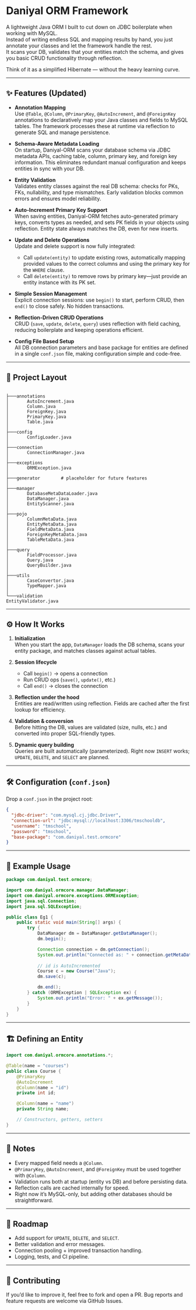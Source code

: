 # Daniyal ORM Framework

A lightweight Java ORM I built to cut down on JDBC boilerplate when working with MySQL.  
Instead of writing endless SQL and mapping results by hand, you just annotate your classes and let the framework handle the rest.  
It scans your DB, validates that your entities match the schema, and gives you basic CRUD functionality through reflection.

Think of it as a simplified Hibernate — without the heavy learning curve.

---

## ✨ Features (Updated)

- **Annotation Mapping**  
  Use `@Table`, `@Column`, `@PrimaryKey`, `@AutoIncrement`, and `@ForeignKey` annotations to declaratively map your Java classes and fields to MySQL tables. The framework processes these at runtime via reflection to generate SQL and manage persistence.

- **Schema-Aware Metadata Loading**  
  On startup, Daniyal-ORM scans your database schema via JDBC metadata APIs, caching table, column, primary key, and foreign key information. This eliminates redundant manual configuration and keeps entities in sync with your DB.

- **Entity Validation**  
  Validates entity classes against the real DB schema: checks for PKs, FKs, nullability, and type mismatches. Early validation blocks common errors and ensures model reliability.

- **Auto-Increment Primary Key Support**  
  When saving entities, Daniyal-ORM fetches auto-generated primary keys, converts types as needed, and sets PK fields in your objects using reflection. Entity state always matches the DB, even for new inserts.

- **Update and Delete Operations**  
  Update and delete support is now fully integrated:  
  - Call `update(entity)` to update existing rows, automatically mapping provided values to the correct columns and using the primary key for the `WHERE` clause.  
  - Call `delete(entity)` to remove rows by primary key—just provide an entity instance with its PK set.

- **Simple Session Management**  
  Explicit connection sessions: use `begin()` to start, perform CRUD, then `end()` to close safely. No hidden transactions.

- **Reflection-Driven CRUD Operations**  
  CRUD (`save`, `update`, `delete`, `query`) uses reflection with field caching, reducing boilerplate and keeping operations efficient.

- **Config File Based Setup**  
  All DB connection parameters and base package for entities are defined in a single `conf.json` file, making configuration simple and code-free.

---

## 📂 Project Layout

```

├───annotations
│       AutoIncrement.java
│       Column.java
│       ForeignKey.java
│       PrimaryKey.java
│       Table.java
│
├───config
│       ConfigLoader.java
│
├───connection
│       ConnectionManager.java
│
├───exceptions
│       ORMException.java
│
├───generator        # placeholder for future features
│
├───manager
│       DatabaseMetaDataLoader.java
│       DataManager.java
│       EntityScanner.java
│
├───pojo
│       ColumnMetaData.java
│       EntityMetaData.java
│       FieldMetaData.java
│       ForeignKeyMetaData.java
│       TableMetaData.java
│
├───query
│       FieldProcessor.java
│       Query.java
│       QueryBuilder.java
│
├───utils
│       CaseConvertor.java
│       TypeMapper.java
│
└───validation
EntityValidator.java

````

---

## ⚙️ How It Works

1. **Initialization**  
   When you start the app, `DataManager` loads the DB schema, scans your entity package, and matches classes against actual tables.

2. **Session lifecycle**  
   - Call `begin()` → opens a connection  
   - Run CRUD ops (`save()`, `update()`, etc.)  
   - Call `end()` → closes the connection

3. **Reflection under the hood**  
   Entities are read/written using reflection. Fields are cached after the first lookup for efficiency.

4. **Validation & conversion**  
   Before hitting the DB, values are validated (size, nulls, etc.) and converted into proper SQL-friendly types.

5. **Dynamic query building**  
   Queries are built automatically (parameterized). Right now `INSERT` works; `UPDATE`, `DELETE`, and `SELECT` are planned.

---

## 🛠 Configuration (`conf.json`)

Drop a `conf.json` in the project root:

```json
{
  "jdbc-driver": "com.mysql.cj.jdbc.Driver",
  "connection-url": "jdbc:mysql://localhost:3306/tmschooldb",
  "username": "tmschool",
  "password": "tmschool",
  "base-package": "com.daniyal.test.ormcore"
}
````

---

## 🚀 Example Usage

```java
package com.daniyal.test.ormcore;

import com.daniyal.ormcore.manager.DataManager;
import com.daniyal.ormcore.exceptions.ORMException;
import java.sql.Connection;
import java.sql.SQLException;

public class Eg1 {
    public static void main(String[] args) {
        try {
            DataManager dm = DataManager.getDataManager();
            dm.begin();

            Connection connection = dm.getConnection();
            System.out.println("Connected as: " + connection.getMetaData().getUserName());
			
			// id is AutoIncremented
            Course c = new Course("Java");
            dm.save(c);

            dm.end();
        } catch (ORMException | SQLException ex) {
            System.out.println("Error: " + ex.getMessage());
        }
    }
}
```

---

## 🏗 Defining an Entity

```java
import com.daniyal.ormcore.annotations.*;

@Table(name = "courses")
public class Course {
    @PrimaryKey
    @AutoIncrement
    @Column(name = "id")
    private int id;

    @Column(name = "name")
    private String name;

    // Constructors, getters, setters
}
```

---

## 📌 Notes

* Every mapped field needs a `@Column`.
* `@PrimaryKey`, `@AutoIncrement`, and `@ForeignKey` must be used together with `@Column`.
* Validation runs both at startup (entity vs DB) and before persisting data.
* Reflection calls are cached internally for speed.
* Right now it’s MySQL-only, but adding other databases should be straightforward.

---

## 🔮 Roadmap

* Add support for `UPDATE`, `DELETE`, and `SELECT`.
* Better validation and error messages.
* Connection pooling + improved transaction handling.
* Logging, tests, and CI pipeline.

---

## 🤝 Contributing

If you’d like to improve it, feel free to fork and open a PR.
Bug reports and feature requests are welcome via GitHub Issues.

```
